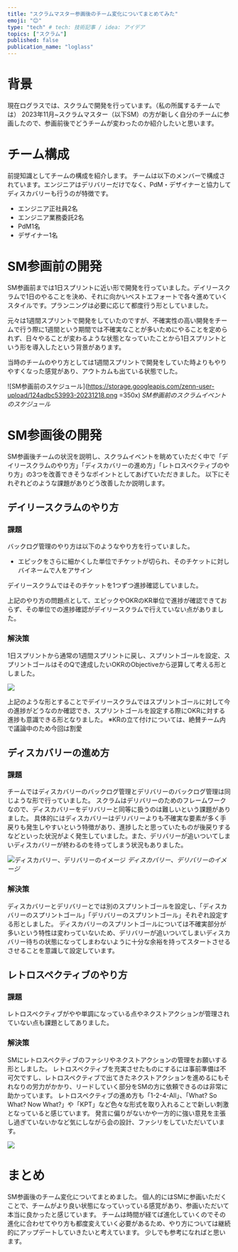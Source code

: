 ```yaml
---
title: "スクラムマスター参画後のチーム変化についてまとめてみた"
emoji: "😊"
type: "tech" # tech: 技術記事 / idea: アイデア
topics: ["スクラム"]
published: false
publication_name: "loglass"
---
```


# 背景
現在ログラスでは、スクラムで開発を行っています。（私の所属するチームでは）
2023年11月~スクラムマスター（以下SM）の方が新しく自分のチームに参画したので、参画前後でどうチームが変わったのか紹介したいと思います。

# チーム構成
前提知識としてチームの構成を紹介します。
チームは以下のメンバーで構成されています。エンジニアはデリバリーだけでなく、PdM・デザイナーと協力してディスカバリーも行うのが特徴です。
- エンジニア正社員2名
- エンジニア業務委託2名
- PdM1名
- デザイナー1名

# SM参画前の開発
SM参画前までは1日スプリントに近い形で開発を行っていました。デイリースクラムで1日のやることを決め、それに向かいベストエフォートで各々進めていくスタイルです。プランニングは必要に応じて都度行う形としていました。

元々は1週間スプリントで開発をしていたのですが、不確実性の高い開発をチームで行う際に1週間という期間では不確実なことが多いためにやることを定められず、日々やることが変わるような状態となっていたことから1日スプリントという形を導入したという背景があります。

当時のチームのやり方としては1週間スプリントで開発をしていた時よりもやりやすくなった感覚があり、アウトカムも出ている状態でした。

![SM参画前のスケジュール](https://storage.googleapis.com/zenn-user-upload/124adbc53993-20231218.png =350x)
*SM参画前のスクラムイベントのスケジュール*

# SM参画後の開発
SM参画後チームの状況を説明し、スクラムイベントを眺めていただく中で「デイリースクラムのやり方」「ディスカバリーの進め方」「レトロスペクティブのやり方」の3つを改善できそうなポイントとしてあげていただきました。
以下にそれぞれどのような課題がありどう改善したか説明します。

## デイリースクラムのやり方
### 課題
バックログ管理のやり方は以下のようなやり方を行っていました。
- エピックをさらに細かくした単位でチケットが切られ、そのチケットに対しバイネームで人をアサイン

デイリースクラムではそのチケットを1つずつ進捗確認していました。

上記のやり方の問題点として、エピックやOKRのKR単位で進捗が確認できておらず、その単位での進捗確認がデイリースクラムで行えていない点がありました。

### 解決策
1日スプリントから通常の1週間スプリントに戻し、スプリントゴールを設定、スプリントゴールはそのQで達成したいOKRのObjectiveから逆算して考える形としました。

![](https://storage.googleapis.com/zenn-user-upload/c35b071b820b-20231219.png)

上記のような形とすることでデイリースクラムではスプリントゴールに対して今の進捗がどうなのか確認でき、スプリントゴールを設定する際にOKRに対する進捗も意識できる形となりました。
※KRの立て付けについては、絶賛チーム内で議論中のため今回は割愛

## ディスカバリーの進め方
### 課題
チームではディスカバリーのバックログ管理とデリバリーのバックログ管理は同じような形で行っていました。
スクラムはデリバリーのためのフレームワークなので、ディスカバリーをデリバリーと同等に扱うのは難しいという課題がありました。
具体的にはディスカバリーはデリバリーよりも不確実な要素が多く手戻りも発生しやすいという特徴があり、進捗したと思っていたものが後戻りするなどといった状況がよく発生していました。また、デリバリーが追いついてしまいディスカバリーが終わるのを待ってしまう状況もありました。

![ディスカバリー、デリバリーのイメージ](https://storage.googleapis.com/zenn-user-upload/86b94837cbce-20231219.png)
*ディスカバリー、デリバリーのイメージ*

### 解決策
ディスカバリーとデリバリーとでは別のスプリントゴールを設定し、「ディスカバリーのスプリントゴール」「デリバリーのスプリントゴール」それぞれ設定する形としました。
ディスカバリーのスプリントゴールについては不確実部分が多いという特性は変わっていないため、デリバリーが追いついてしまいディスカバリー待ちの状態になってしまわないように十分な余裕を持ってスタートさせるさせることを意識して設定しています。

## レトロスペクティブのやり方
### 課題
レトロスペクティブがやや単調になっている点やネクストアクションが管理されていない点も課題としてありました。

### 解決策
SMにレトロスペクティブのファシリやネクストアクションの管理をお願いする形としました。
レトロスペクティブを充実させたものにするには事前準備は不可欠ですし、レトロスペクティブで出てきたネクストアクションを進めるにもそれなりの労力がかかり、リードしていく部分をSMの方に依頼できるのは非常に助かっています。
レトロスペクティブの進め方も「1-2-4-All」、「What? So What? Now What?」や「KPT」など色々な形式を取り入れることで新しい刺激となっていると感じています。
発言に偏りがないかや一方的に強い意見を主張し過ぎていないかなど気にしながら会の設計、ファシリをしていただいています。

![](https://storage.googleapis.com/zenn-user-upload/ec8bc8728862-20231219.png)

# まとめ
SM参画後のチーム変化についてまとめました。
個人的にはSMに参画いただくことで、チームがより良い状態になっていっている感覚があり、参画いただいて本当に良かったと感じています。
チームは時間が経てば進化していくのでその進化に合わせてやり方も都度変えていく必要があるため、やり方については継続的にアップデートしていきたいと考えています。
少しでも参考になればと思います。
